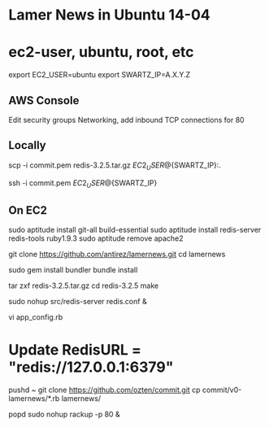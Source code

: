 # Lamer News in Ubuntu 14-04
# ec2-user, ubuntu, root, etc
export EC2_USER=ubuntu
export SWARTZ_IP=A.X.Y.Z

## AWS Console

Edit security groups Networking, add inbound TCP connections for 80

## Locally
scp -i commit.pem redis-3.2.5.tar.gz ${EC2_USER}@${SWARTZ_IP}:.

ssh -i commit.pem ${EC2_USER}@${SWARTZ_IP}

## On EC2
sudo aptitude install git-all build-essential
sudo aptitude install redis-server redis-tools ruby1.9.3
sudo aptitude remove apache2

git clone https://github.com/antirez/lamernews.git
cd lamernews

sudo gem install bundler
bundle install

tar zxf redis-3.2.5.tar.gz
cd redis-3.2.5
make

sudo nohup src/redis-server redis.conf &


vi app_config.rb
# Update RedisURL = "redis://127.0.0.1:6379"

pushd ~
git clone https://github.com/ozten/commit.git
cp commit/v0-lamernews/*.rb lamernews/

popd
sudo nohup rackup -p 80 &
